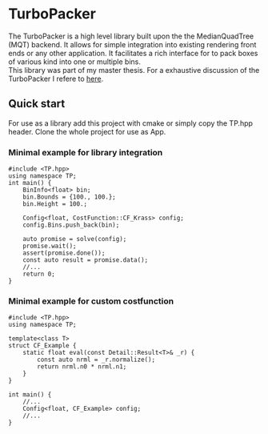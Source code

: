# TurboPacker
The TurboPacker is a high level library built upon the the MedianQuadTree (MQT) backend. It allows for simple integration 
into existing rendering front ends or any other application. It facilitates a rich interface for to pack boxes of various kind into one or multiple bins. <br />
This library was part of my master thesis. For a exhaustive discussion of the TurboPacker I refere to [here](https://github.com/Heerdam/Master-Thesis/blob/master/Heerdam_master_thesis_final.pdf).

## Quick start
For use as a library add this project with cmake or simply copy the TP.hpp header. Clone the whole project for use as App.  <br />

### Minimal example for library integration
```
#include <TP.hpp>
using namespace TP;
int main() {
    BinInfo<float> bin;
    bin.Bounds = {100., 100.}; 
    bin.Height = 100.;
    
    Config<float, CostFunction::CF_Krass> config;
    config.Bins.push_back(bin);

    auto promise = solve(config);
    promise.wait();
    assert(promise.done());
    const auto result = promise.data();
    //...   
    return 0;
}
```

### Minimal example for custom costfunction
```
#include <TP.hpp>
using namespace TP;

template<class T>
struct CF_Example {
    static float eval(const Detail::Result<T>& _r) {
        const auto nrml = _r.normalize();
        return nrml.n0 * nrml.n1;
    }
}

int main() {
    //...
    Config<float, CF_Example> config;
    //...
}
```
